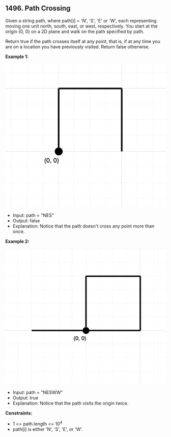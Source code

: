 ## 1496. Path Crossing

Given a string path, where path[i] = 'N', 'S', 'E' or 'W', each representing moving one unit north, south, east, or west, respectively. You start at the origin (0, 0) on a 2D plane and walk on the path specified by path.

Return true if the path crosses itself at any point, that is, if at any time you are on a location you have previously visited. Return false otherwise.

**Example 1:**

![Examle 1 image](example-1.png)

- Input: path = "NES"
- Output: false
- Explanation: Notice that the path doesn't cross any point more than once.

**Example 2:**

![Examle 2 image](example-2.png)

- Input: path = "NESWW"
- Output: true
- Explanation: Notice that the path visits the origin twice.

**Constraints:**

- 1 <= path.length <= 10<sup>4</sup>
- path[i] is either 'N', 'S', 'E', or 'W'.
